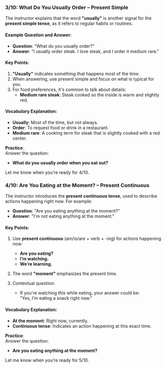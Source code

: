 ### 3/10: **What Do You Usually Order – Present Simple**

The instructor explains that the word **"usually"** is another signal for the **present simple tense**, as it refers to regular habits or routines.

#### Example Question and Answer:

- **Question**: "What do you usually order?"
- **Answer**: "I usually order steak. I love steak, and I order it medium rare."

#### Key Points:

1. **"Usually"** indicates something that happens most of the time.
2. When answering, use present simple and focus on what is typical for you.
3. For food preferences, it's common to talk about details:
    - **Medium rare steak**: Steak cooked so the inside is warm and slightly red.

#### Vocabulary Explanation:

- **Usually**: Most of the time, but not always.
- **Order**: To request food or drink in a restaurant.
- **Medium rare**: A cooking term for steak that is slightly cooked with a red center.

**Practice**:  
Answer the question:

- **What do you usually order when you eat out?**

Let me know when you’re ready for 4/10.

### 4/10: **Are You Eating at the Moment? – Present Continuous**

The instructor introduces the **present continuous tense**, used to describe actions happening right now. For example:

- **Question**: "Are you eating anything at the moment?"
- **Answer**: "I'm not eating anything at the moment."

#### Key Points:

1. Use **present continuous** (am/is/are + verb + -ing) for actions happening now:
    
    - **Are you eating?**
    - **I’m watching.**
    - **We’re learning.**
2. The word **"moment"** emphasizes the present time.
    
3. Contextual question:
    
    - If you're watching this while eating, your answer could be:  
        "Yes, I’m eating a snack right now."

#### Vocabulary Explanation:

- **At the moment**: Right now, currently.
- **Continuous tense**: Indicates an action happening at this exact time.

**Practice**:  
Answer the question:

- **Are you eating anything at the moment?**

Let me know when you’re ready for 5/10.